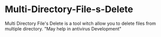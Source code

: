 # Multi-Directory-File-s-Delete
Multi Directory File's Delete is a tool witch allow you to delete files from multiple directory. "May help in antivirus Development"
